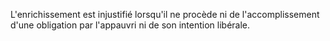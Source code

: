 L'enrichissement est injustifié lorsqu'il ne procède ni de l'accomplissement d'une obligation par l'appauvri ni de son intention libérale.

